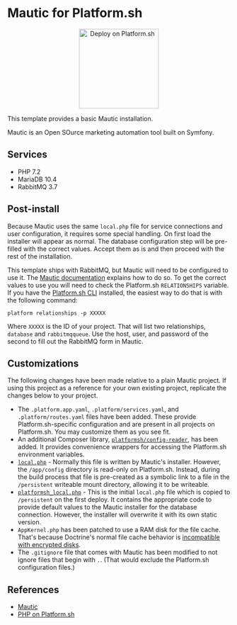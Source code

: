 # Mautic for Platform.sh

<p align="center">
<a href="https://console.platform.sh/projects/create-project?template=https://raw.githubusercontent.com/platformsh/template-builder/master/templates/mautic/.platform.template.yaml&utm_content=mautic&utm_source=github&utm_medium=button&utm_campaign=deploy_on_platform">
    <img src="https://platform.sh/images/deploy/lg-blue.svg" alt="Deploy on Platform.sh" width="180px" />
</a>
</p>

This template provides a basic Mautic installation.

Mautic is an Open SOurce marketing automation tool built on Symfony.

## Services

* PHP 7.2
* MariaDB 10.4
* RabbitMQ 3.7

## Post-install

Because Mautic uses the same `local.php` file for service connections and user configuration, it requires some special handling.  On first load the installer will appear as normal.  The database configuration step will be pre-filled with the correct values.  Accept them as is and then proceed with the rest of the installation.

This template ships with RabbitMQ, but Mautic will need to be configured to use it.  The [Mautic documentation](https://www.mautic.org/docs/en/queue/index.html) explains how to do so.  To get the correct values to use you will need to check the Platform.sh `RELATIONSHIPS` variable.  If you have the [Platform.sh CLI](https://docs.platform.sh/development/cli.html) installed, the easiest way to do that is with the following command:

`platform relationships -p XXXXX`

Where `XXXXX` is the ID of your project.  That will list two relationships, `database` and `rabbitmqqueue`.  Use the host, user, and password of the second to fill out the RabbitMQ form in Mautic.

## Customizations

The following changes have been made relative to a plain Mautic project.  If using this project as a reference for your own existing project, replicate the changes below to your project.

* The `.platform.app.yaml`, `.platform/services.yaml`, and `.platform/routes.yaml` files have been added.  These provide Platform.sh-specific configuration and are present in all projects on Platform.sh.  You may customize them as you see fit.
* An additional Composer library, [`platformsh/config-reader`](https://github.com/platformsh/config-reader-php), has been added.  It provides convenience wrappers for accessing the Platform.sh environment variables.
* [`local.php`](/app/config/local.php) - Normally this file is written by Mautic's installer.  However, the `/app/config` directory is read-only on Platform.sh.  Instead, during the build process that file is pre-created as a symbolic link to a file in the `/persistent` writeable mount directory, allowing it to be writeable.
* [`platformsh_local.php`](/platformsh_local.php) - This is the initial `local.php` file which is copied to `/persistent` on the first deploy.  It contains the appropriate code to provide default values to the Mautic installer for the database connection.  However, the installer will overwrite it with its own static version.
* `AppKernel.php` has been patched to use a RAM disk for the file cache.  That's because Doctrine's normal file cache behavior is [incompatible with encrypted disks](https://github.com/doctrine/cache/issues/176).
* The `.gitignore` file that comes with Mautic has been modified to not ignore files that begin with `.`.  (That would exclude the Platform.sh configuration files.)

## References

* [Mautic](https://www.mautic.com/)
* [PHP on Platform.sh](https://docs.platform.sh/languages/php.html)
